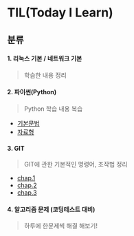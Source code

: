 # TIL(Today I Learn) 

## 분류

#### 1. 리눅스 기본 / 네트워크 기본

> 학습한 내용 정리

#### 2. 파이썬(Python)

> Python 학습 내용 복습

- [기본문법](https://github.com/hyunwoogo/TIL/blob/master/python/python_strat.md)
- [자료형](https://github.com/hyunwoogo/TIL/blob/master/python/daya_type.md)

#### 3. GIT

> GIT에 관한 기본적인 명령어, 조작법 정리 

- [chap.1](https://github.com/hyunwoogo/TIL/blob/master/git/day01.md)
- [chap.2](https://github.com/hyunwoogo/TIL/blob/master/git/day02.md)
- [chap.3](https://github.com/hyunwoogo/TIL/blob/master/git/day03.md)

#### 4. 알고리즘 문제 (코딩테스트 대비)

> 하루에 한문제씩 해결 해보기!

